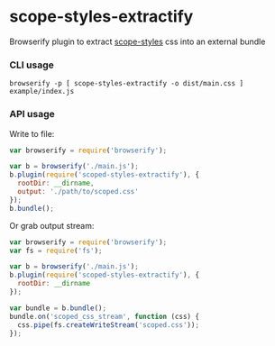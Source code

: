 # scope-styles-extractify

Browserify plugin to extract [scope-styles](https://github.com/rtsao/scope-styles) css into an external bundle

### CLI usage

```
browserify -p [ scope-styles-extractify -o dist/main.css ] example/index.js
```

### API usage

Write to file:
```javascript
var browserify = require('browserify');

var b = browserify('./main.js');
b.plugin(require('scoped-styles-extractify'), {
  rootDir: __dirname,
  output: './path/to/scoped.css'
});
b.bundle();
```

Or grab output stream:
```javascript
var browserify = require('browserify');
var fs = require('fs');

var b = browserify('./main.js');
b.plugin(require('scoped-styles-extractify'), {
  rootDir: __dirname
});

var bundle = b.bundle();
bundle.on('scoped_css_stream', function (css) {
  css.pipe(fs.createWriteStream('scoped.css'));
});
```
